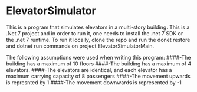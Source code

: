 # ElevatorSimulator

This is a program that simulates elevators in a multi-story building.
This is a .Net 7 project and in order to run it, one needs to install the .net 7 SDK or the .net 7 runtime.
To run it locally, clone the repo and run the donet restore and dotnet run commands on project ElevatorSimulatorMain.

The following assumptions were used when writing this program:
####-The building has a maximum of 10 floors
####-The building has a maximum of 4 elevators.
####-The elevators are identical, and each elevator has a maximum carrying capacity of 8 passengers
####-The movement upwards is represnted by 1
####-The movement downwards is represented by -1

